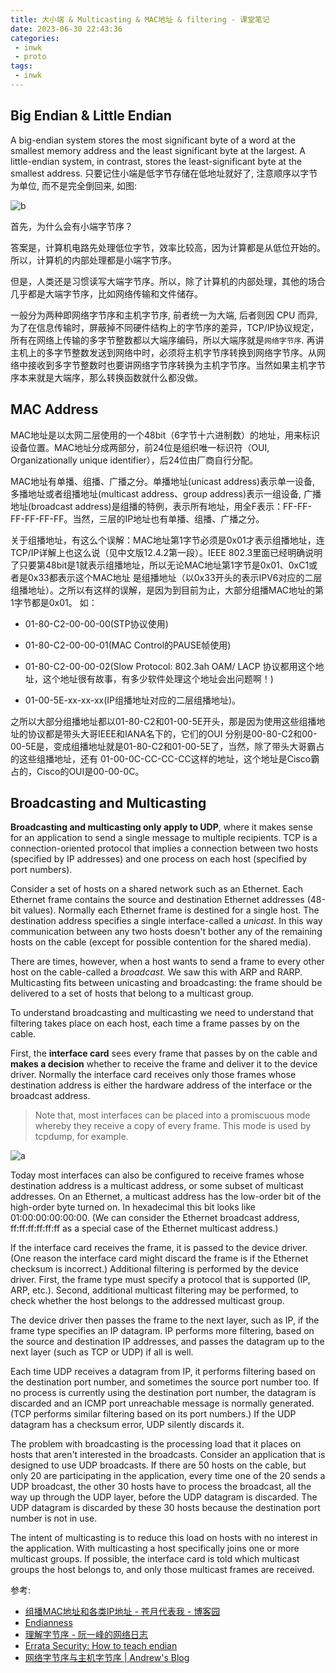 ```yaml
---
title: 大小端 & Multicasting & MAC地址 & filtering - 课堂笔记
date: 2023-06-30 22:43:36
categories:
 - inwk
 - proto
tags:
 - inwk
---
```


## Big Endian & Little Endian

A big-endian system stores the most significant byte of a word at the smallest memory address and the least significant byte at the largest. A little-endian system, in contrast, stores the least-significant byte at the smallest address. 只要记住小端是低字节存储在低地址就好了, 注意顺序以字节为单位, 而不是完全倒回来, 如图:

![b](b.png)

首先，为什么会有小端字节序？

答案是，计算机电路先处理低位字节，效率比较高，因为计算都是从低位开始的。所以，计算机的内部处理都是小端字节序。

但是，人类还是习惯读写大端字节序。所以，除了计算机的内部处理，其他的场合几乎都是大端字节序，比如网络传输和文件储存。

一般分为两种即网络字节序和主机字节序, 前者统一为大端, 后者则因 CPU 而异, 为了在信息传输时，屏蔽掉不同硬件结构上的字节序的差异，TCP/IP协议规定，所有在网络上传输的多字节整数都以大端序编码，所以大端序就是`网络字节序`. 再讲主机上的多字节整数发送到网络中时，必须将主机字节序转换到网络字节序。从网络中接收到多字节整数时也要讲网络字节序转换为主机字节序。当然如果主机字节序本来就是大端序，那么转换函数就什么都没做。

## MAC Address

MAC地址是以太网二层使用的一个48bit（6字节十六进制数）的地址，用来标识设备位置。MAC地址分成两部分，前24位是组织唯一标识符（OUI, Organizationally unique identifier），后24位由厂商自行分配。

MAC地址有单播、组播、广播之分。单播地址(unicast address)表示单一设备, 多播地址或者组播地址(multicast address、group address)表示一组设备, 广播地址(broadcast address)是组播的特例，表示所有地址，用全F表示：FF-FF-FF-FF-FF-FF。当然，三层的IP地址也有单播、组播、广播之分。

关于组播地址，有这么个误解：MAC地址第1字节必须是0x01才表示组播地址，连TCP/IP详解上也这么说（见中文版12.4.2第一段）。IEEE 802.3里面已经明确说明了只要第48bit是1就表示组播地址，所以无论MAC地址第1字节是0x01、0xC1或者是0x33都表示这个MAC地址 是组播地址（以0x33开头的表示IPV6对应的二层组播地址）。之所以有这样的误解，是因为到目前为止，大部分组播MAC地址的第1字节都是0x01。 如：

- 01-80-C2-00-00-00(STP协议使用)

- 01-80-C2-00-00-01(MAC Control的PAUSE帧使用)

- 01-80-C2-00-00-02(Slow Protocol: 802.3ah OAM/ LACP 协议都用这个地址，这个地址很有故事，有多少软件处理这个地址会出问题啊！)

- 01-00-5E-xx-xx-xx(IP组播地址对应的二层组播地址)。

之所以大部分组播地址都以01-80-C2和01-00-5E开头，那是因为使用这些组播地址的协议都是带头大哥IEEE和IANA名下的，它们的OUI 分别是00-80-C2和00-00-5E是，变成组播地址就是01-80-C2和01-00-5E了，当然，除了带头大哥霸占的这些组播地址，还有 01-00-0C-CC-CC-CC这样的地址，这个地址是Cisco霸占的，Cisco的OUI是00-00-0C。

## Broadcasting and Multicasting

**Broadcasting and multicasting only apply to UDP**, where it makes sense for an application to send a single message to multiple recipients. TCP is a connection-oriented protocol that implies a connection between two hosts (specified by IP addresses) and one process on each host (specified by port numbers).

Consider a set of hosts on a shared network such as an Ethernet. Each Ethernet frame contains the source and destination Ethernet addresses (48-bit values). Normally each Ethernet frame is destined for a single host. The destination address specifies a single interface-called a *unicast.* In this way communication between any two hosts doesn't bother any of the remaining hosts on the cable (except for possible contention for the shared media).

There are times, however, when a host wants to send a frame to every other host on the cable-called a *broadcast.* We saw this with ARP and RARP. Multicasting fits between unicasting and broadcasting: the frame should be delivered to a set of hosts that belong to a multicast group.

To understand broadcasting and multicasting we need to understand that filtering takes place on each host, each time a frame passes by on the cable. 

First, the **interface card** sees every frame that passes by on the cable and **makes a decision** whether to receive the frame and deliver it to the device driver. Normally the interface card receives only those frames whose destination address is either the hardware address of the interface or the broadcast address. 

> Note that, most interfaces can be placed into a promiscuous mode whereby they receive a copy of every frame. This mode is used by tcpdump, for example.

![a](a.png)

Today most interfaces can also be configured to receive frames whose destination address is a multicast address, or some subset of multicast addresses. On an Ethernet, a multicast address has the low-order bit of the high-order byte turned on. In hexadecimal this bit looks like 01:00:00:00:00:00. (We can consider the Ethernet broadcast address, ff:ff:ff:ff:ff:ff as a special case of the Ethernet multicast address.)

If the interface card receives the frame, it is passed to the device driver. (One reason the interface card might discard the frame is if the Ethernet checksum is incorrect.) Additional filtering is performed by the device driver. First, the frame type must specify a protocol that is supported (IP, ARP, etc.). Second, additional multicast filtering may be performed, to check whether the host belongs to the addressed multicast group.

The device driver then passes the frame to the next layer, such as IP, if the frame type specifies an IP datagram. IP performs more filtering, based on the source and destination IP addresses, and passes the datagram up to the next layer (such as TCP or UDP) if all is well.

Each time UDP receives a datagram from IP, it performs filtering based on the destination port number, and sometimes the source port number too. If no process is currently using the destination port number, the datagram is discarded and an ICMP port unreachable message is normally generated. (TCP performs similar filtering based on its port numbers.) If the UDP datagram has a checksum error, UDP silently discards it.

The problem with broadcasting is the processing load that it places on hosts that aren't interested in the broadcasts. Consider an application that is designed to use UDP broadcasts. If there are 50 hosts on the cable, but only 20 are participating in the application, every time one of the 20 sends a UDP broadcast, the other 30 hosts have to process the broadcast, all the way up through the UDP layer, before the UDP datagram is discarded. The UDP datagram is discarded by these 30 hosts because the destination port number is not in use.

The intent of multicasting is to reduce this load on hosts with no interest in the application. With multicasting a host specifically joins one or more multicast groups. If possible, the interface card is told which multicast groups the host belongs to, and only those multicast frames are received.

参考:

- [组播MAC地址和各类IP地址 - 苍月代表我 - 博客园](https://www.cnblogs.com/lifan3a/articles/6650936.html)
- [Endianness](https://en.wikipedia.org/wiki/Endianness)
- [理解字节序 - 阮一峰的网络日志](https://www.ruanyifeng.com/blog/2016/11/byte-order.html)
- [Errata Security: How to teach endian](https://blog.erratasec.com/2016/11/how-to-teach-endian.html)
- [网络字节序与主机字节序 | Andrew's Blog](https://andrewpqc.github.io/2020/01/12/little-big-endian/)

